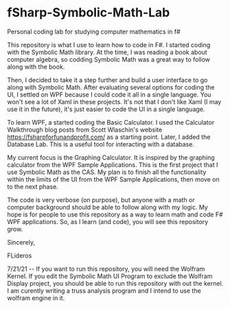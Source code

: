 # fSharp-Symbolic-Math-Lab
Personal coding lab for studying computer mathematics in f#

This repository is what I use to learn how to code in F#. I started coding with the Symbolic Math library. At the time, I was reading a book about computer algebra, so codding Symbolic Math was a great way to follow along with the book.

Then, I decided to take it a step further and build a user interface to go along with Symbolic Math. After evaluating several options for coding the UI, I settled on WPF because I could code it all in a single language. You won't see a lot of Xaml in these projects. It's not that I don't like Xaml (I may use it in the future), it's just easier to code the UI in a single language.

To learn WPF, a started coding the Basic Calculator. I used the Calculator Walkthrough blog posts from Scott Wlaschin's website https://fsharpforfunandprofit.com/ as a starting point. Later, I added the Database Lab. This is a useful tool for interacting with a database.

My current focus is the Graphing Calculator. It is inspired by the graphing calculator from the WPF Sample Applications. This is the first project that I use Symbolic Math as the CAS. My plan is to finish all the functionality within the limits of the UI from the WPF Sample Applications, then move on to the next phase.

The code is very verbose (on purpose), but anyone with a math or computer background should be able to follow along with my logic. My hope is for people to use this repository as a way to learn math and code F# WPF applications. So, as I learn (and code), you will see this repository grow.

Sincerely,

FLideros

7/21/21 -- If you want to run this repository, you will need the Wolfram Kernel. If you edit the Symbolic Math UI Program to exclude the Wolfram Display project, you should be able to run this repository with out the kernel. I am curently writing a truss analysis program and I intend to use the wolfram engine in it.

